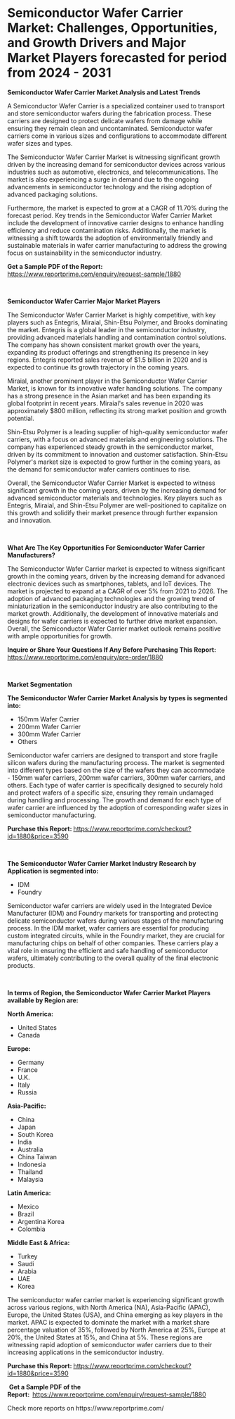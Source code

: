 <p><h1>Semiconductor Wafer Carrier Market: Challenges, Opportunities, and Growth Drivers and Major Market Players forecasted for period from 2024 - 2031</h1></p><p><strong>Semiconductor Wafer Carrier Market Analysis and Latest Trends</strong></p>
<p><p>A Semiconductor Wafer Carrier is a specialized container used to transport and store semiconductor wafers during the fabrication process. These carriers are designed to protect delicate wafers from damage while ensuring they remain clean and uncontaminated. Semiconductor wafer carriers come in various sizes and configurations to accommodate different wafer sizes and types.</p><p>The Semiconductor Wafer Carrier Market is witnessing significant growth driven by the increasing demand for semiconductor devices across various industries such as automotive, electronics, and telecommunications. The market is also experiencing a surge in demand due to the ongoing advancements in semiconductor technology and the rising adoption of advanced packaging solutions.</p><p>Furthermore, the market is expected to grow at a CAGR of 11.70% during the forecast period. Key trends in the Semiconductor Wafer Carrier Market include the development of innovative carrier designs to enhance handling efficiency and reduce contamination risks. Additionally, the market is witnessing a shift towards the adoption of environmentally friendly and sustainable materials in wafer carrier manufacturing to address the growing focus on sustainability in the semiconductor industry.</p></p>
<p><strong>Get a Sample PDF of the Report:&nbsp;</strong> <a href="https://www.reportprime.com/enquiry/request-sample/1880">https://www.reportprime.com/enquiry/request-sample/1880</a></p>
<p>&nbsp;</p>
<p><strong>Semiconductor Wafer Carrier Major Market Players</strong></p>
<p><p>The Semiconductor Wafer Carrier Market is highly competitive, with key players such as Entegris, Miraial, Shin-Etsu Polymer, and Brooks dominating the market. Entegris is a global leader in the semiconductor industry, providing advanced materials handling and contamination control solutions. The company has shown consistent market growth over the years, expanding its product offerings and strengthening its presence in key regions. Entegris reported sales revenue of $1.5 billion in 2020 and is expected to continue its growth trajectory in the coming years.</p><p>Miraial, another prominent player in the Semiconductor Wafer Carrier Market, is known for its innovative wafer handling solutions. The company has a strong presence in the Asian market and has been expanding its global footprint in recent years. Miraial's sales revenue in 2020 was approximately $800 million, reflecting its strong market position and growth potential.</p><p>Shin-Etsu Polymer is a leading supplier of high-quality semiconductor wafer carriers, with a focus on advanced materials and engineering solutions. The company has experienced steady growth in the semiconductor market, driven by its commitment to innovation and customer satisfaction. Shin-Etsu Polymer's market size is expected to grow further in the coming years, as the demand for semiconductor wafer carriers continues to rise.</p><p>Overall, the Semiconductor Wafer Carrier Market is expected to witness significant growth in the coming years, driven by the increasing demand for advanced semiconductor materials and technologies. Key players such as Entegris, Miraial, and Shin-Etsu Polymer are well-positioned to capitalize on this growth and solidify their market presence through further expansion and innovation.</p></p>
<p>&nbsp;</p>
<p><strong>What Are The Key Opportunities For Semiconductor Wafer Carrier Manufacturers?</strong></p>
<p><p>The Semiconductor Wafer Carrier market is expected to witness significant growth in the coming years, driven by the increasing demand for advanced electronic devices such as smartphones, tablets, and IoT devices. The market is projected to expand at a CAGR of over 5% from 2021 to 2026. The adoption of advanced packaging technologies and the growing trend of miniaturization in the semiconductor industry are also contributing to the market growth. Additionally, the development of innovative materials and designs for wafer carriers is expected to further drive market expansion. Overall, the Semiconductor Wafer Carrier market outlook remains positive with ample opportunities for growth.</p></p>
<p><strong>Inquire or Share Your Questions If Any Before Purchasing This Report:</strong> <a href="https://www.reportprime.com/enquiry/pre-order/1880">https://www.reportprime.com/enquiry/pre-order/1880</a></p>
<p>&nbsp;</p>
<p><strong>Market Segmentation</strong></p>
<p><strong>The Semiconductor Wafer Carrier Market Analysis by types is segmented into:</strong></p>
<p><ul><li>150mm Wafer Carrier</li><li>200mm Wafer Carrier</li><li>300mm Wafer Carrier</li><li>Others</li></ul></p>
<p><p>Semiconductor wafer carriers are designed to transport and store fragile silicon wafers during the manufacturing process. The market is segmented into different types based on the size of the wafers they can accommodate - 150mm wafer carriers, 200mm wafer carriers, 300mm wafer carriers, and others. Each type of wafer carrier is specifically designed to securely hold and protect wafers of a specific size, ensuring they remain undamaged during handling and processing. The growth and demand for each type of wafer carrier are influenced by the adoption of corresponding wafer sizes in semiconductor manufacturing.</p></p>
<p><strong>Purchase this Report:&nbsp;</strong><a href="https://www.reportprime.com/checkout?id=1880&price=3590">https://www.reportprime.com/checkout?id=1880&price=3590</a></p>
<p>&nbsp;</p>
<p><strong>The Semiconductor Wafer Carrier Market Industry Research by Application is segmented into:</strong></p>
<p><ul><li>IDM</li><li>Foundry</li></ul></p>
<p><p>Semiconductor wafer carriers are widely used in the Integrated Device Manufacturer (IDM) and Foundry markets for transporting and protecting delicate semiconductor wafers during various stages of the manufacturing process. In the IDM market, wafer carriers are essential for producing custom integrated circuits, while in the Foundry market, they are crucial for manufacturing chips on behalf of other companies. These carriers play a vital role in ensuring the efficient and safe handling of semiconductor wafers, ultimately contributing to the overall quality of the final electronic products.</p></p>
<p>&nbsp;</p>
<p><strong>In terms of Region, the Semiconductor Wafer Carrier Market Players available by Region are:</strong></p>
<p>
    <p> <strong> North America: </strong>
        <ul>
            <li>United States</li>
            <li>Canada</li>
        </ul>
        </p> 
    <p> <strong> Europe: </strong>
        <ul>
            <li>Germany</li>
            <li>France</li>
            <li>U.K.</li>
            <li>Italy</li>
            <li>Russia</li>
        </ul>
        </p> 
    <p> <strong> Asia-Pacific: </strong>
        <ul>
            <li>China</li>
            <li>Japan</li>
            <li>South Korea</li>
            <li>India</li>
            <li>Australia</li>
            <li>China Taiwan</li>
            <li>Indonesia</li>
            <li>Thailand</li>
            <li>Malaysia</li>
        </ul>
        </p> 
    <p> <strong> Latin America: </strong>
        <ul>
            <li>Mexico</li>
            <li>Brazil</li>
            <li>Argentina Korea</li>
            <li>Colombia</li>
        </ul>
        </p> 
    <p> <strong> Middle East & Africa: </strong>
        <ul>
            <li>Turkey</li>
            <li>Saudi</li>
            <li>Arabia</li>
            <li>UAE</li>
            <li>Korea</li>
        </ul>
    </p>
    </p>
<p><p>The semiconductor wafer carrier market is experiencing significant growth across various regions, with North America (NA), Asia-Pacific (APAC), Europe, the United States (USA), and China emerging as key players in the market. APAC is expected to dominate the market with a market share percentage valuation of 35%, followed by North America at 25%, Europe at 20%, the United States at 15%, and China at 5%. These regions are witnessing rapid adoption of semiconductor wafer carriers due to their increasing applications in the semiconductor industry.</p></p>
<p><strong>Purchase this Report: </strong><a href="https://www.reportprime.com/checkout?id=1880&price=3590">https://www.reportprime.com/checkout?id=1880&price=3590</a></p>
<p>&nbsp;<strong>Get a Sample PDF of the Report:&nbsp;&nbsp;</strong><a href="https://www.reportprime.com/enquiry/request-sample/1880">https://www.reportprime.com/enquiry/request-sample/1880</a></p>
<p><strong></strong></p>
<p>Check more reports on https://www.reportprime.com/</p>